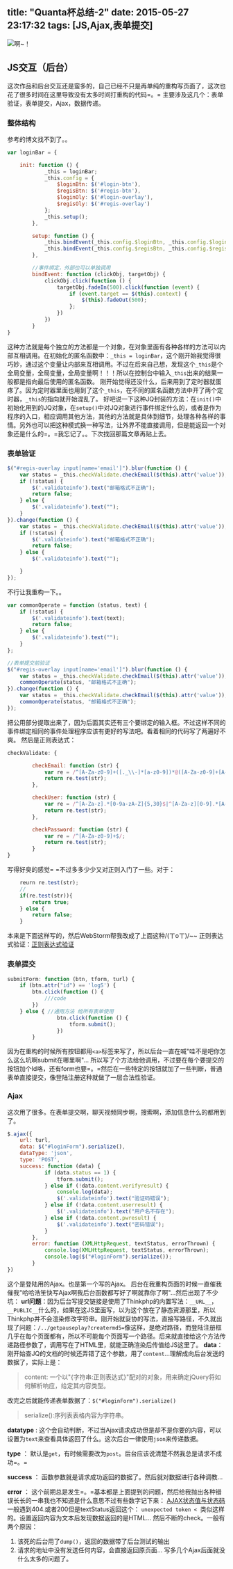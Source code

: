 title: "Quanta杯总结-2"
date: 2015-05-27 23:17:32
tags: [JS,Ajax,表单提交]
---
![啊~！][1]
## JS交互（后台）
这次作品和后台交互还是蛮多的，自己已经不只是再单纯的重构写页面了，这次也花了很多时间在这里导致没有太多时间打重构的代码=。=
主要涉及这几个：表单验证，表单提交，Ajax，数据传递。

### 整体结构
参考的博文找不到了。。
```javascript
var loginBar = {

    init: function () {
            _this = loginBar;
            _this.config = {
                $loginBtn: $('#login-btn'),
                $regisBtn: $('#regis-btn'),
                $loginOly: $('#login-overlay'),
                $regisOly: $('#regis-overlay')
            };
            _this.setup();
        },

        setup: function () {
            _this.bindEvent(_this.config.$loginBtn, _this.config.$loginOly);
            _this.bindEvent(_this.config.$regisBtn, _this.config.$regisOly);
        },

        //事件绑定，外部也可以单独调用
        bindEvent: function (clickObj, targetObj) {
            clickObj.click(function () {
                targetObj.fadeIn(500).click(function (event) {
                    if (event.target == $(this).context) {
                        $(this).fadeOut(500);
                    };
                })
            })
        }
}
```
<!-- more -->
这种方法就是每个独立的方法都是一个对象，在对象里面有各种各样的方法可以内部互相调用。在初始化的匿名函数中：`_this = loginBar`，这个刚开始我觉得很巧妙，通过这个变量让内部来互相调用。不过在后来自己想，发现这个`_this`是个全局变量，全局变量，全局变量啊！！！所以在控制台中输入`_this`出来的结果一般都是指向最后使用的匿名函数。
刚开始觉得还没什么，后来用到了定时器就蛋疼了。因为定时器里面也用到了这个`_this`，在不同的匿名函数方法中开了两个定时器，`_this`的指向就开始混乱了。
好吧说一下这种JQ封装的方法：在`init()`中初始化用到的JQ对象，在`setup()`中对JQ对象进行事件绑定什么的，或者是作为程序的入口，相应调用其他方法，其他的方法就是具体到细节，处理各种各样的事情。另外也可以把这种模式换一种写法，让外界不能直接调用，但是能返回一个对象还是什么的=。=我忘记了。。下次找回那篇文章再贴上去。

### 表单验证
```javascript
$("#regis-overlay input[name='email']").blur(function () {
    var status = _this.checkValidate.checkEmail($(this).attr('value'));
    if (!status) {
        $('.validateinfo').text("邮箱格式不正确");
        return false;
    } else {
        $('.validateinfo').text("");
    }
}).change(function () {
    var status = _this.checkValidate.checkEmail($(this).attr('value'));
    if (!status) {
        $('.validateinfo').text("邮箱格式不正确");
        return false;
    } else {
        $('.validateinfo').text("");

    }
});
```
不行让我重构一下。。
```javascript
var commonOperate = function (status, text) {
    if (!status) {
        $('.validateinfo').text(text);
        return false;
    } else {
        $('.validateinfo').text("");
    }
};

//表单提交前验证
$("#regis-overlay input[name='email']").blur(function () {
    var status = _this.checkValidate.checkEmail($(this).attr('value'));
    commonOperate(status, "邮箱格式不正确");
}).change(function () {
    var status = _this.checkValidate.checkEmail($(this).attr('value'));
    commonOperate(status, "邮箱格式不正确");
});
```
把公用部分提取出来了，因为后面其实还有三个要绑定的输入框。不过这样不同的事件绑定相同的事件处理程序应该有更好的写法吧。看着相同的代码写了两遍好不爽。
然后是正则表达式：
```javascript
checkValidate: {

        checkEmail: function (str) {
            var re = /^[A-Za-z0-9]+([._\\-]*[a-z0-9])*@([A-Za-z0-9]+[A-Z-a-z0-9]*[A-Za-z0-9]+.){1,63}[A-Za-z0-9]+$/;
            return re.test(str);
        },

        checkUser: function (str) {
            var re = /^[A-Za-z].*[0-9a-zA-Z]{5,30}$|^[A-Za-z][0-9].*[A-Za-z]{5,30}$/;
            return re.test(str);
        },

        checkPassword: function (str) {
            var re = /^[A-Za-z0-9]+$/;
            return re.test(str);
        }
}
```
写得好臭的感觉= =不过多多少少又对正则入门了一些。对于：
```javascript
    reurn re.test(str);
    //
    if(re.test(str)){
        return true;
    } else {
        return false;
    }
```
本来是下面这样写的，然后WebStorm帮我改成了上面这种/(ㄒoㄒ)/~~
正则表达式验证：[正则表达式验证][2]

### 表单提交
```javascript
submitForm: function (btn, tform, turl) {
    if (btn.attr("id") == 'logS') {
        btn.click(function () {
            ///code
        })
    } else { //通用方法 给所有表单使用
                btn.click(function () {
                    tform.submit();
                })
        }
```
因为在重构的时候所有按钮都用`<a>`标签来写了，所以后台一直在喊"哇不是吧你怎么这么坑啊submit在哪里啊"...
所以写了个方法给他调用，不过要在每个要提交的按钮加个Id咯，还有form也要=。=然后在一些特定的按钮就加了一些判断，普通表单直接提交，像登陆注册这种就做了一层合法性验证。

### Ajax
这次用了很多。在表单提交啊，聊天视频同步啊，搜索啊，添加信息什么的都用到了。
```javascript
$.ajax({
    url: turl,
    data: $("#loginForm").serialize(),
    dataType: 'json',
    type: 'POST',
    success: function (data) {
            if (data.status == 1) {
                tform.submit();
            } else if (!data.content.verifyresult) {
                console.log(data);
                $('.validateinfo').text("验证码错误");
            } else if (!data.content.userresult) {
                $('.validateinfo').text("用户名不存在");
            } else if (!data.content.pwresult) {
                $('.validateinfo').text("密码错误");
            }
        },
        error: function (XMLHttpRequest, textStatus, errorThrown) {
            console.log(XMLHttpRequest, textStatus, errorThrown);
            console.log($("#loginForm").serialize());
        }
})
```
这个是登陆用的Ajax。也是第一个写的Ajax。
后台在我重构页面的时候一直催我催我"哈哈浩笙快写Ajax啊我后台函数都写好了啊就靠你了啊"...然后出现了不少坑：
**url问题**：因为后台写提交链接是使用了Thinkphp的内置写法：`__URL__`，`__PUBLIC__`什么的，如果在这JS里面写，以为这个放在了静态资源那里，所以Thinkphp并不会渲染修改字符串。刚开始就妥协的写法，直接写路径，不久就出现了问题：`/../getpauseplay?creatermd5=`像这样，是绝对路径，而登陆注册框几乎在每个页面都有，所以不可能每个页面写一个路径。后来就直接给这个方法传递路径参数了，调用写在了HTML里，就能正确渲染后传值给JS这里了。
**data**：刚开始查JQ的文档的时候还弄错了这个参数，用了`content`...理解成向后台发送的数据了，实际上是：

> content: 一个以"{字符串:正则表达式}"配对的对象，用来确定jQuery将如何解析响应，给定其内容类型。

改完之后就能传递表单数据了：`$("#loginForm").serialize()`

> serialize():序列表表格内容为字符串。

**datatype** : 这个会自动判断，不过当Ajax请求成功但是却不是你要的内容，可以设置为`text`来查看具体返回了什么。这次后台一律使用`json`来传递数据。

**type** ： 默认是`get`，有时候需要改为`post`。后台应该说清楚不然我总是请求不成功=。=

**success** ： 函数参数就是请求成功返回的数据了。然后就对数据进行各种调教...

**error** ： 这个前期总是发生=。=基本都是上面提到的问题，然后给我抛出各种错误长长的一串我也不知道是什么意思不过有些数字记下来：
[AJAX状态值与状态码][3]
一般遇到404.或者200但是textStatus返回这个：
`unexpected token < `类似这样的。设置返回内容为文本后发现数据返回的是HTML...
然后不断的check。一般有两个原因：
1. 该死的后台用了`dump()`，返回的数据带了后台测试的输出
2. 请求的地址中没有发送任何内容，会直接返回原页面...
写多几个Ajax后面就没什么太多的问题了。


  [1]: http://i4.tietuku.com/aaf28c374d18ed2d.jpg
  [2]: http://tool.chinaz.com/regex/?jdfwkey=t2rhx
  [3]: http://www.cnblogs.com/sking7/archive/2011/10/19/2217859.html

